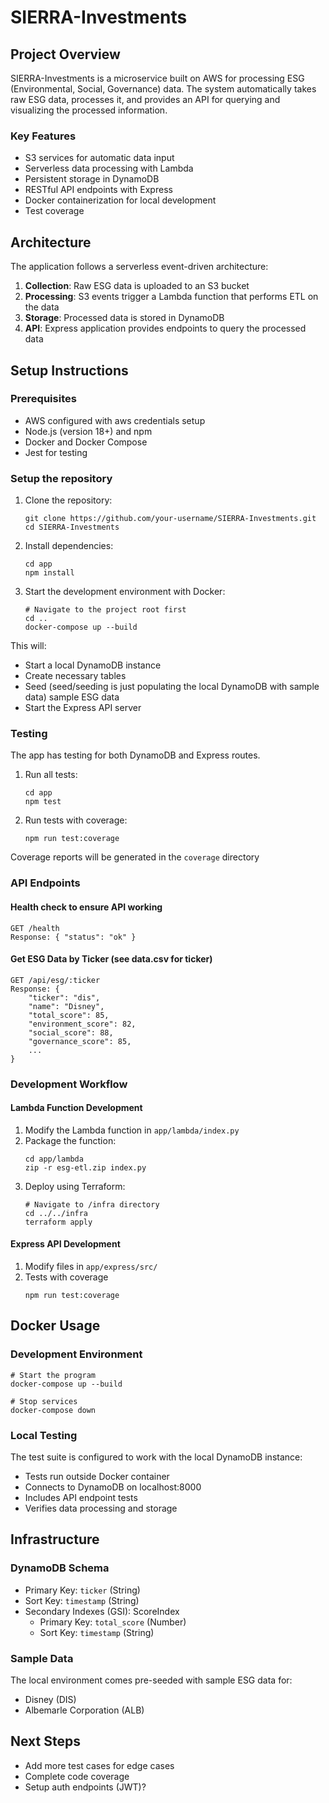 # SIERRA-Investments

## Project Overview
SIERRA-Investments is a microservice built on AWS for processing ESG (Environmental, Social, Governance) data. The system automatically takes raw ESG data, processes it, and provides an API for querying and visualizing the processed information.

### Key Features
- S3 services for automatic data input
- Serverless data processing with Lambda
- Persistent storage in DynamoDB
- RESTful API endpoints with Express
- Docker containerization for local development
- Test coverage

## Architecture
The application follows a serverless event-driven architecture:
1. **Collection**: Raw ESG data is uploaded to an S3 bucket
2. **Processing**: S3 events trigger a Lambda function that performs ETL on the data
3. **Storage**: Processed data is stored in DynamoDB
4. **API**: Express application provides endpoints to query the processed data

## Setup Instructions

### Prerequisites
- AWS configured with aws credentials setup
- Node.js (version 18+) and npm
- Docker and Docker Compose
- Jest for testing

### Setup the repository

1. Clone the repository:
   ```
   git clone https://github.com/your-username/SIERRA-Investments.git
   cd SIERRA-Investments
   ```

2. Install dependencies:
   ```
   cd app
   npm install
   ```

3. Start the development environment with Docker:
   ```
   # Navigate to the project root first
   cd .. 
   docker-compose up --build
   ```

This will:
- Start a local DynamoDB instance
- Create necessary tables
- Seed (seed/seeding is just populating the local DynamoDB with sample data) sample ESG data
- Start the Express API server

### Testing

The app has testing for both DynamoDB and Express routes.

1. Run all tests:
   ```
   cd app
   npm test
   ```

2. Run tests with coverage:
   ```
   npm run test:coverage
   ```

Coverage reports will be generated in the `coverage` directory

### API Endpoints

#### Health check to ensure API working
```
GET /health
Response: { "status": "ok" }
```

#### Get ESG Data by Ticker (see data.csv for ticker)
```
GET /api/esg/:ticker
Response: {
    "ticker": "dis",
    "name": "Disney",
    "total_score": 85,
    "environment_score": 82,
    "social_score": 88,
    "governance_score": 85,
    ...
}
```

### Development Workflow

#### Lambda Function Development
1. Modify the Lambda function in `app/lambda/index.py`
2. Package the function:
   ```
   cd app/lambda
   zip -r esg-etl.zip index.py
   ```
3. Deploy using Terraform:
   ```
   # Navigate to /infra directory
   cd ../../infra
   terraform apply
   ```

#### Express API Development
1. Modify files in `app/express/src/`
2. Tests with coverage
   ```
   npm run test:coverage
   ```

## Docker Usage

### Development Environment
```
# Start the program
docker-compose up --build

# Stop services
docker-compose down
```

### Local Testing
The test suite is configured to work with the local DynamoDB instance:
- Tests run outside Docker container
- Connects to DynamoDB on localhost:8000
- Includes API endpoint tests
- Verifies data processing and storage

## Infrastructure

### DynamoDB Schema
- Primary Key: `ticker` (String)
- Sort Key: `timestamp` (String)
- Secondary Indexes (GSI): ScoreIndex
  - Primary Key: `total_score` (Number)
  - Sort Key: `timestamp` (String)

### Sample Data
The local environment comes pre-seeded with sample ESG data for:
- Disney (DIS)
- Albemarle Corporation (ALB)

## Next Steps
- Add more test cases for edge cases
- Complete code coverage
- Setup auth endpoints (JWT)?

